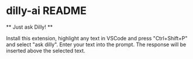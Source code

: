 # dilly-ai README

** Just ask Dilly! **

Install this extension, highlight any text in VSCode and press "Ctrl+Shift+P" and select "ask dilly".  Enter your text into the prompt.  The response will be inserted above the selected text.